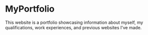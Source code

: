 # MyPortfolio
This website is a portfolio showcasing information about myself, my qualifications, work experiences, and previous websites I've made.

